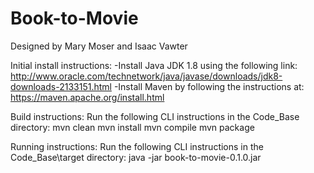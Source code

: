 # Book-to-Movie

Designed by Mary Moser and Isaac Vawter

Initial install instructions:
    -Install Java JDK 1.8 using the following link:
        http://www.oracle.com/technetwork/java/javase/downloads/jdk8-downloads-2133151.html
    -Install Maven by following the instructions at: 
        https://maven.apache.org/install.html
        
Build instructions:
    Run the following CLI instructions in the Code_Base directory:
        mvn clean
        mvn install
        mvn compile
        mvn package

Running instructions:
    Run the following CLI instructions in the Code_Base\target directory:
        java -jar book-to-movie-0.1.0.jar
        
